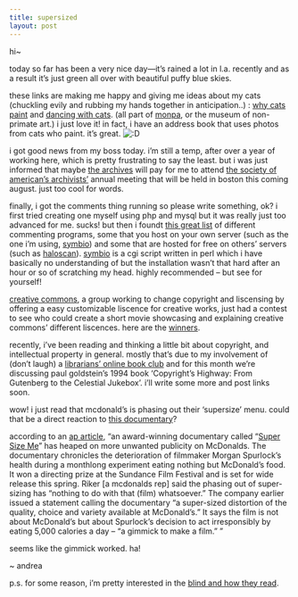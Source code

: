 ```yaml
---
title: supersized
layout: post
---
```


hi~

today so far has been a very nice day&#8212;it&#8217;s rained a lot in l.a. recently and as a result it&#8217;s just green all over with beautiful puffy blue skies. 

these links are making me happy and giving me ideas about my cats (chuckling evily and rubbing my hands together in anticipation..) : [why cats paint][1] and [dancing with cats][2]. (all part of [monpa][3], or the museum of non-primate art.) i just love it! in fact, i have an address book that uses photos from cats who paint. it&#8217;s great. <img src="http://localhost:8888/wordpress/wp-includes/images/smilies/icon_biggrin.gif" alt=":D" class="wp-smiley" />

i got good news from my boss today. i&#8217;m still a temp, after over a year of working here, which is pretty frustrating to say the least. but i was just informed that maybe [the archives][4] will pay for me to attend [the society of american&#8217;s archivists&#8217;][5] annual meeting that will be held in boston this coming august. just too cool for words.

finally, i got the comments thing running so please write something, ok? i first tried creating one myself using php and mysql but it was really just too advanced for me. sucks! but then i foundt [this great list][6] of different commenting programs, some that you host on your own server (such as the one i&#8217;m using, [symbio][7]) and some that are hosted for free on others&#8217; servers (such as [haloscan][8]). [symbio][7] is a cgi script written in perl which i have basically no understanding of but the installation wasn&#8217;t that hard after an hour or so of scratching my head. highly recommended &#8211; but see for yourself!

[creative commons][9], a group working to change copyright and liscensing by offering a easy customizable liscence for creative works, just had a contest to see who could create a short movie showcasing and explaining creative commons&#8217; different liscences. here are the [winners][10].

recently, i&#8217;ve been reading and thinking a little bit about copyright, and intellectual property in general. mostly that&#8217;s due to my involvement of (don&#8217;t laugh) a [librarians&#8217; online book club][11] and for this month we&#8217;re discussing paul goldstein&#8217;s 1994 book &#8216;Copyright&#8217;s Highway: From Gutenberg to the Celestial Jukebox&#8217;. i&#8217;ll write some more and post links soon.

wow! i just read that mcdonald&#8217;s is phasing out their &#8216;supersize&#8217; menu. could that be a direct reaction to [this documentary][12]? 

according to an [ap article][13], &#8220;an award-winning documentary called &#8220;[Super Size Me][12]&#8221; has heaped on more unwanted publicity on McDonalds. The documentary chronicles the deterioration of filmmaker Morgan Spurlock&#8217;s health during a monthlong experiment eating nothing but McDonald&#8217;s food. It won a directing prize at the Sundance Film Festival and is set for wide release this spring. Riker [a mcdonalds rep] said the phasing out of super-sizing has &#8220;nothing to do with that (film) whatsoever.&#8221; The company earlier issued a statement calling the documentary &#8220;a super-sized distortion of the quality, choice and variety available at McDonald&#8217;s.&#8221; It says the film is not about McDonald&#8217;s but about Spurlock&#8217;s decision to act irresponsibly by eating 5,000 calories a day &#8211; &#8220;a gimmick to make a film.&#8221; &#8221;

seems like the gimmick worked. ha!

~ andrea

p.s. for some reason, i&#8217;m pretty interested in the [blind and how they read][14].

 [1]: http://www.monpa.com/wcp/index.html
 [2]: http://www.monpa.com/dwc/index.html
 [3]: http://www.monpa.com/
 [4]: http://pacificaradioarchives.org
 [5]: http://www.archivist.org
 [6]: http://www.tecknik.net/commenting/systems/
 [7]: http://symbio.sourceforge.net/
 [8]: http://www.haloscan.com/
 [9]: http://creativecommons.org
 [10]: http://creativecommons.org/getcontent/features/movingimagecontest
 [11]: http://culaw2.creighton.edu/library/lbc/
 [12]: http://www.supersizeme.com/
 [13]: http://www.cnn.com/2004/US/03/02/mcdonalds.supersize.ap/index.html
 [14]: http://www.seedlings.org/resources.html#start
